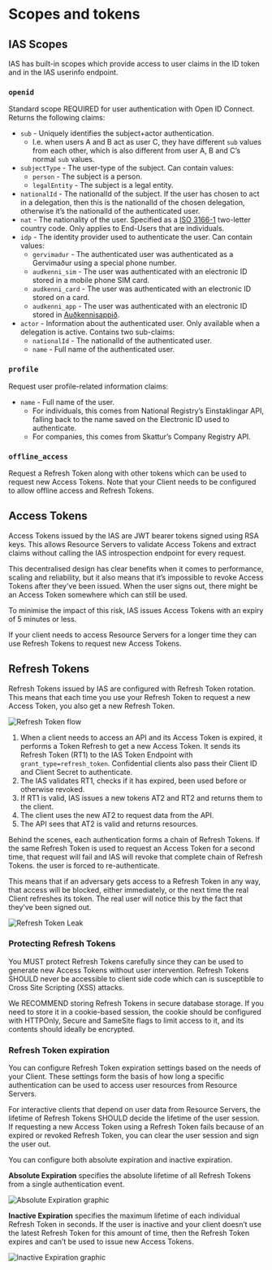 # Scopes and tokens

## IAS Scopes

IAS has built-in scopes which provide access to user claims in the ID token and in the IAS userinfo endpoint.

### `openid`

Standard scope REQUIRED for user authentication with Open ID Connect. Returns the following claims:

- `sub` - Uniquely identifies the subject+actor authentication.
  - I.e. when users A and B act as user C, they have different `sub` values from each other, which is also different from user A, B and C’s normal `sub` values.
- `subjectType` - The user-type of the subject. Can contain values:
  - `person` - The subject is a person.
  - `legalEntity` - The subject is a legal entity.
- `nationalId` - The nationalId of the subject. If the user has chosen to act in a delegation, then this is the nationalId of the chosen delegation, otherwise it’s the nationalId of the authenticated user.
- `nat` - The nationality of the user. Specified as a [ISO 3166-1](https://en.wikipedia.org/wiki/ISO_3166-1_alpha-2) two-letter country code. Only applies to End-Users that are individuals.
- `idp` - The identity provider used to authenticate the user. Can contain values:
  - `gervimadur` - The authenticated user was authenticated as a Gervimaður using a special phone number.
  - `audkenni_sim` - The user was authenticated with an electronic ID stored in a mobile phone SIM card.
  - `audkenni_card` - The user was authenticated with an electronic ID stored on a card.
  - `audkenni_app` - The user was authenticated with an electronic ID stored in [Auðkennisappið](https://app.audkenni.is/).
- `actor` - Information about the authenticated user. Only available when a delegation is active. Contains two sub-claims:
  - `nationalId` - The nationalId of the authenticated user.
  - `name` - Full name of the authenticated user.

### `profile`

Request user profile-related information claims:

- `name` - Full name of the user.
  - For individuals, this comes from National Registry’s Einstaklingar API, falling back to the name saved on the Electronic ID used to authenticate.
  - For companies, this comes from Skattur’s Company Registry API.

### `offline_access`

Request a Refresh Token along with other tokens which can be used to request new Access Tokens. Note that your Client needs to be configured to allow offline access and Refresh Tokens.

## Access Tokens

Access Tokens issued by the IAS are JWT bearer tokens signed using RSA keys. This allows Resource Servers to validate Access Tokens and extract claims without calling the IAS introspection endpoint for every request.

This decentralised design has clear benefits when it comes to performance, scaling and reliability, but it also means that it’s impossible to revoke Access Tokens after they’ve been issued. When the user signs out, there might be an Access Token somewhere which can still be used.

To minimise the impact of this risk, IAS issues Access Tokens with an expiry of 5 minutes or less.

If your client needs to access Resource Servers for a longer time they can use Refresh Tokens to request new Access Tokens.

## Refresh Tokens

Refresh Tokens issued by IAS are configured with Refresh Token rotation. This means that each time you use your Refresh Token to request a new Access Token, you also get a new Refresh Token.

![Refresh Token flow](assets/refresh_token.png)

1. When a client needs to access an API and its Access Token is expired, it performs a Token Refresh to get a new Access Token. It sends its Refresh Token (RT1) to the IAS Token Endpoint with `grant_type=refresh_token`. Confidential clients also pass their Client ID and Client Secret to authenticate.
2. The IAS validates RT1, checks if it has expired, been used before or otherwise revoked.
3. If RT1 is valid, IAS issues a new tokens AT2 and RT2 and returns them to the client.
4. The client uses the new AT2 to request data from the API.
5. The API sees that AT2 is valid and returns resources.

Behind the scenes, each authentication forms a chain of Refresh Tokens. If the same Refresh Token is used to request an Access Token for a second time, that request will fail and IAS will revoke that complete chain of Refresh Tokens.  the user is forced to re-authenticate.

This means that if an adversary gets access to a Refresh Token in any way, that access will be blocked, either immediately, or the next time the real Client refreshes its token. The real user will notice this by the fact that they’ve been signed out.

![Refresh Token Leak](assets/refresh_token_leak.png)

### Protecting Refresh Tokens

You MUST protect Refresh Tokens carefully since they can be used to generate new Access Tokens without user intervention. Refresh Tokens SHOULD never be accessible to client side code which can is susceptible to Cross Site Scripting (XSS) attacks.

We RECOMMEND storing Refresh Tokens in secure database storage. If you need to store it in a cookie-based session, the cookie should be configured with HTTPOnly, Secure and SameSite flags to limit access to it, and its contents should ideally be encrypted.

### Refresh Token expiration

You can configure Refresh Token expiration settings based on the needs of your Client. These settings form the basis of how long a specific authentication can be used to access user resources from Resource Servers.

For interactive clients that depend on user data from Resource Servers, the lifetime of Refresh Tokens SHOULD decide the lifetime of the user session. If requesting a new Access Token using a Refresh Token fails because of an expired or revoked Refresh Token, you can clear the user session and sign the user out.

You can configure both absolute expiration and inactive expiration.

**Absolute Expiration** specifies the absolute lifetime of all Refresh Tokens from a single authentication event.

![Absolute Expiration graphic](assets/absolute_expiration.png)

**Inactive Expiration** specifies the maximum lifetime of each individual Refresh Token in seconds. If the user is inactive and your client doesn’t use the latest Refresh Token for this amount of time, then the Refresh Token expires and can’t be used to issue new Access Tokens.

![Inactive Expiration graphic](assets/inactive_expiration.png)
